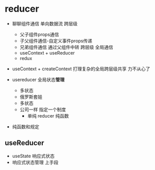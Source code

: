 # reducer

- 聊聊组件通信
    单向数据流 跨层级
    - 父子组件props通信
    - 子父组件通信-自定义事件props传递
    - 兄弟组件通信 通过父组件中转
    跨层级 全局通信
    - useContext + useReducer
    - redux

- useContext + createContext 打理复杂的全局跨层级共享
    力不从心了
- usereducer 全局状态**管理**
    - 多状态
    - 俄罗斯套娃
    - 多状态
    - 公司一样 指定一个制度
        - 单纯 reducer 纯函数
- 纯函数和规定

## useReducer
- useState 响应式状态
- 响应式状态管理
    上手段